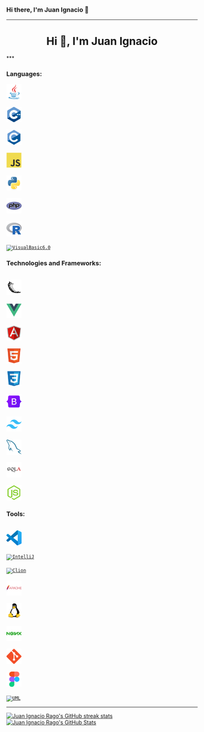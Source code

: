 ### Hi there, I'm Juan Ignacio 👋
***
<h1 align="center">Hi 👋, I'm 
Juan Ignacio</a></h1>
***

### Languages:

[<code target="_blank"><img src="https://github.com/devicons/devicon/blob/master/icons/java/java-original.svg" title="Java" alt="Java" width="40" height="40"/> </code>](https://www.oracle.com/ar/java/technologies/)
[<code> <img src="https://github.com/devicons/devicon/blob/master/icons/cplusplus/cplusplus-original.svg" title="CPlusPlus" alt="CPlusPlus" target="_blank" width="40" height="40"/> </code>](https://isocpp.org/)
[<code> <img src="https://github.com/devicons/devicon/blob/master/icons/c/c-original.svg" title="C" alt="C" target="_blank" width="40" height="40"/> </code>](https://www.w3schools.com/c/index.php)
[<code> <img src="https://github.com/devicons/devicon/blob/master/icons/javascript/javascript-original.svg" title="JavaScript" alt="JavaScript" width="40" height="40"/> </code>](https://developer.mozilla.org/en-US/docs/Web/JavaScript)
[<code> <img src="https://github.com/devicons/devicon/blob/master/icons/python/python-original.svg" title="Python" alt="Python" width="40" height="40"/> </code>](https://www.python.org/)
[<code> <img src="https://github.com/devicons/devicon/blob/master/icons/php/php-original.svg" title="PHP" alt="PHP" width="40" height="40"/> </code>](https://www.php.net/)
[<code> <img src="https://github.com/devicons/devicon/blob/master/icons/r/r-original.svg" title="R" alt="R" width="40" height="40"/> </code>](https://www.r-project.org/)
[<code> <img src="https://upload.wikimedia.org/wikipedia/en/e/e4/Visual_Basic_6.0_logo.png" title="VisualBasic6.0" alt="VisualBasic6.0" width="40" height="40"/> </code>](https://es.wikipedia.org/wiki/Visual_Basic_for_Applications)

### Technologies and Frameworks:

[<code> <img src="https://github.com/devicons/devicon/blob/master/icons/flask/flask-original.svg" title="Flask" alt="Flask" width="40" height="40"/> </code>](https://flask.palletsprojects.com/)
[<code> <img src="https://github.com/devicons/devicon/blob/master/icons/vuejs/vuejs-original.svg" title="VueJs" alt="VueJs" width="40" height="40"/> </code>](https://vuejs.org/)
[<code> <img src="https://github.com/devicons/devicon/blob/master/icons/angularjs/angularjs-original.svg" title="Angular" alt="Angular" width="40" height="40"/> </code>](https://angular.io/)
[<code> <img src="https://github.com/devicons/devicon/blob/master/icons/html5/html5-original.svg" title="HTML5" alt="HTML5" width="40" height="40"/> </code>](https://developer.mozilla.org/en-US/docs/Web/HTML)
[<code> <img src="https://github.com/devicons/devicon/blob/master/icons/css3/css3-original.svg" title="CSS3" alt="CSS3" width="40" height="40"/> </code>](https://developer.mozilla.org/en-US/docs/Web/CSS)
[<code> <img src="https://github.com/devicons/devicon/blob/master/icons/bootstrap/bootstrap-original.svg" title="Bootstrap" alt="Bootstrap" width="40" height="40"/> </code>](https://getbootstrap.com/)
[<code> <img src="https://github.com/devicons/devicon/blob/master/icons/tailwindcss/tailwindcss-plain.svg" title="TailwindCSS" alt="TailwindCSS" width="40" height="40"/> </code>](https://tailwindcss.com/)
[<code> <img src="https://github.com/devicons/devicon/blob/master/icons/mysql/mysql-original.svg" title="MySQL" alt="MySQL" width="40" height="40"/> </code>](https://www.mysql.com/)
[<code> <img src="https://github.com/devicons/devicon/blob/master/icons/sqlalchemy/sqlalchemy-original.svg" title="SQLAlchemy" alt="SQLAlchemy" width="40" height="40"/> </code>](https://www.sqlalchemy.org/)
[<code> <img src="https://github.com/devicons/devicon/blob/master/icons/nodejs/nodejs-original.svg" title="NodeJS" alt="NodeJS" width="40" height="40"/> </code>](https://nodejs.org/)

### Tools:

[<code> <img src="https://github.com/devicons/devicon/blob/master/icons/vscode/vscode-original.svg" title="VSCode" alt="VSCode" width="40" height="40"/> </code>](https://code.visualstudio.com/)
[<code> <img src="https://brandslogos.com/wp-content/uploads/thumbs/intellij-idea-logo-vector.svg" title="IntelliJ" alt="IntelliJ" width="40" height="40"/> </code>](https://www.jetbrains.com/idea/)
[<code> <img src="https://cdn.freebiesupply.com/logos/large/2x/clion-1-logo-png-transparent.png" title="Clion" alt="Clion" width="40" height="40"/> </code>](https://www.jetbrains.com/clion/)
[<code> <img src="https://github.com/devicons/devicon/blob/master/icons/apache/apache-original-wordmark.svg" title="Apache" alt="Apache" width="40" height="40"/> </code>](https://httpd.apache.org/docs/)
[<code> <img src="https://github.com/devicons/devicon/blob/master/icons/linux/linux-original.svg" title="Linux" alt="Linux" width="40" height="40"/> </code>](https://linuxmint.com/)
[<code> <img src="https://github.com/devicons/devicon/blob/master/icons/nginx/nginx-original.svg" title="NginX" alt="NginX" width="40" height="40"/> </code>](https://nginx.org/docs/)
[<code> <img src="https://github.com/devicons/devicon/blob/master/icons/git/git-original.svg" title="Git" alt="Git" width="40" height="40"/> </code>](https://git-scm.com/doc)
[<code> <img src="https://github.com/devicons/devicon/blob/master/icons/figma/figma-original.svg" title="Figma" alt="Figma" width="40" height="40"/> </code>](https://help.figma.com/hc/)
[<code> <img src="https://upload.wikimedia.org/wikipedia/commons/thumb/d/d5/UML_logo.svg/800px-UML_logo.svg.png" title="UML" alt="UML" width="50" height="40"/> </code>](https://www.uml-diagrams.org/)

***

<a href="https://github.com/Malinowsk">
  <img src="https://github-readme-streak-stats.herokuapp.com/?user=Malinowsk&theme=dracula" alt="Juan Ignacio Rago's GitHub streak stats" />
</a>
<a href="https://github.com/Malinowsk">
  <img src="https://github-readme-stats.vercel.app/api?username=Malinowsk&count_private=true&show_icons=true&theme=dracula" alt="Juan Ignacio Rago's GitHub Stats" />
</a>

